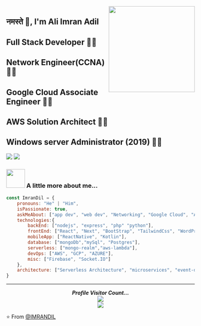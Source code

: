 <img align='right' src="https://media.giphy.com/media/M9gbBd9nbDrOTu1Mqx/giphy.gif" width="230">

## नमस्ते 🙏, I'm Ali Imran Adil 
## Full Stack Developer 👨‍💻
## Network Engineer(CCNA) 👨‍💻
## Google Cloud Associate Engineer 👨‍💻
## AWS Solution Architect 👨‍💻
## Windows server Administrator (2019) 👨‍💻

[![](https://img.shields.io/badge/LinkedIn-AliImranAdil-blue)](https://www.linkedin.com/in/ali-imran-adil-65a21842/)
[![](https://img.shields.io/badge/Gmail-aliimranadil2%40gmail.com-red)](mailto:aliimranadil2@gmail.com)


### <img src="https://media.giphy.com/media/VgCDAzcKvsR6OM0uWg/giphy.gif" width="50"> A little more about me...  

```javascript
const ImranDil = {
    pronouns: "He" | "Him",
    isPassionate: true,
    askMeAbout: ["app dev", "web dev", "Networking", "Google Cloud", "AWS"],
    technologies:{
        backEnd: ["nodejs", "express", "php" "python"],
        frontEnd: ["React", "Next", "BootStrap", "TailwindCss", "WordPress"],
        mobileApp: ["ReactNative", "Kotlin"],
        database: ["mongoDb","mySql", "Postgres"],
        serverless: ["mongo-realm","aws-lambda"],
        devOps: ["AWS", "GCP", "AZURE"],
        misc: ["Firebase", "Socket.IO"]
    },
    architecture: ["Serverless Architecture", "microservices", "event-driven", "Single page applications"],
}
```

---
<p align="center"> 
  <i><b>Profile Visitor Count...</b></i><br>
  <img src="https://raw.githubusercontent.com/saadeghi/saadeghi/master/dino.gif" /><br>
  <img src="https://profile-counter.glitch.me/lostgirljourney/count.svg" />
</p>



⭐️ From [@IMRANDIL](https://github.com/IMRANDIL)
